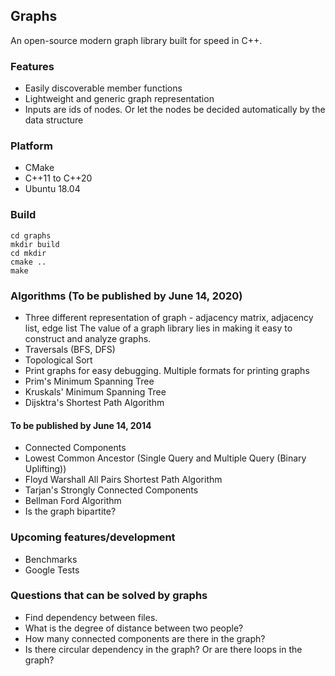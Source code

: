 ## Graphs
An open-source modern graph library built for speed in C++.

### Features
* Easily discoverable member functions
* Lightweight and generic graph representation
* Inputs are ids of nodes. Or let the nodes be decided automatically by the data structure

### Platform
* CMake
* C++11 to C++20
* Ubuntu 18.04

### Build
```
cd graphs
mkdir build
cd mkdir
cmake ..
make
```

### Algorithms (To be published by June 14, 2020)
* Three different representation of graph - adjacency matrix, adjacency list, edge list
The value of a graph library lies in making it easy to construct and analyze graphs. 
* Traversals (BFS, DFS)
* Topological Sort
* Print graphs for easy debugging. Multiple formats for printing graphs
* Prim's Minimum Spanning Tree
* Kruskals' Minimum Spanning Tree
* Dijsktra's Shortest Path Algorithm

#### To be published by June 14, 2014
* Connected Components
* Lowest Common Ancestor (Single Query and Multiple Query (Binary Uplifting))
* Floyd Warshall All Pairs Shortest Path Algorithm
* Tarjan's Strongly Connected Components
* Bellman Ford Algorithm
* Is the graph bipartite?


### Upcoming features/development
* Benchmarks
* Google Tests

### Questions that can be solved by graphs
* Find dependency between files.
* What is the degree of distance between two people?
* How many connected components are there in the graph?
* Is there circular dependency in the graph? Or are there loops in the graph?